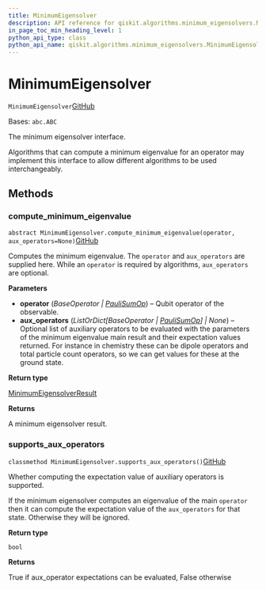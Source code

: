 ```yaml
---
title: MinimumEigensolver
description: API reference for qiskit.algorithms.minimum_eigensolvers.MinimumEigensolver
in_page_toc_min_heading_level: 1
python_api_type: class
python_api_name: qiskit.algorithms.minimum_eigensolvers.MinimumEigensolver
---
```


# MinimumEigensolver

<span id="qiskit.algorithms.minimum_eigensolvers.MinimumEigensolver" />

`MinimumEigensolver`[GitHub](https://github.com/qiskit/qiskit/tree/stable/0.39/qiskit/algorithms/minimum_eigensolvers/minimum_eigensolver.py "view source code")

Bases: `abc.ABC`

The minimum eigensolver interface.

Algorithms that can compute a minimum eigenvalue for an operator may implement this interface to allow different algorithms to be used interchangeably.

## Methods

### compute\_minimum\_eigenvalue

<span id="qiskit.algorithms.minimum_eigensolvers.MinimumEigensolver.compute_minimum_eigenvalue" />

`abstract MinimumEigensolver.compute_minimum_eigenvalue(operator, aux_operators=None)`[GitHub](https://github.com/qiskit/qiskit/tree/stable/0.39/qiskit/algorithms/minimum_eigensolvers/minimum_eigensolver.py "view source code")

Computes the minimum eigenvalue. The `operator` and `aux_operators` are supplied here. While an `operator` is required by algorithms, `aux_operators` are optional.

**Parameters**

*   **operator** (*BaseOperator |* [*PauliSumOp*](qiskit.opflow.primitive_ops.PauliSumOp "qiskit.opflow.primitive_ops.PauliSumOp")) – Qubit operator of the observable.
*   **aux\_operators** (*ListOrDict\[BaseOperator |* [*PauliSumOp*](qiskit.opflow.primitive_ops.PauliSumOp "qiskit.opflow.primitive_ops.PauliSumOp")*] | None*) – Optional list of auxiliary operators to be evaluated with the parameters of the minimum eigenvalue main result and their expectation values returned. For instance in chemistry these can be dipole operators and total particle count operators, so we can get values for these at the ground state.

**Return type**

[MinimumEigensolverResult](qiskit.algorithms.minimum_eigensolvers.MinimumEigensolverResult "qiskit.algorithms.minimum_eigensolvers.MinimumEigensolverResult")

**Returns**

A minimum eigensolver result.

### supports\_aux\_operators

<span id="qiskit.algorithms.minimum_eigensolvers.MinimumEigensolver.supports_aux_operators" />

`classmethod MinimumEigensolver.supports_aux_operators()`[GitHub](https://github.com/qiskit/qiskit/tree/stable/0.39/qiskit/algorithms/minimum_eigensolvers/minimum_eigensolver.py "view source code")

Whether computing the expectation value of auxiliary operators is supported.

If the minimum eigensolver computes an eigenvalue of the main `operator` then it can compute the expectation value of the `aux_operators` for that state. Otherwise they will be ignored.

**Return type**

`bool`

**Returns**

True if aux\_operator expectations can be evaluated, False otherwise

